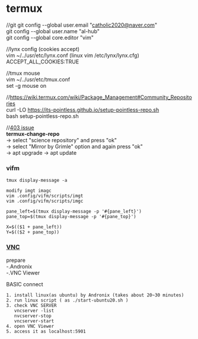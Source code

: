 # termux

//git
git config --global user.email "catholic2020@naver.com"  
git config --global user.name "al-hub"  
git config --global core.editor "vim"  

//lynx config (cookies accept)  
vim ~/../usr/etc/lynx.conf (linux vim /etc/lynx/lynx.cfg)  
ACCEPT_ALL_COOKIES:TRUE  

//tmux mouse  
vim ~/../usr/etc/tmux.conf  
set -g mouse on  

//https://wiki.termux.com/wiki/Package_Management#Community_Repositories  
curl -LO https://its-pointless.github.io/setup-pointless-repo.sh  
bash setup-pointless-repo.sh  


//[403 issue](https://knowledgeinfinteloop.blogspot.com/2021/09/100-fixed-termux-all-errors-403.html)  
**termux-change-repo**   
→ select "science repository" and press "ok"  
→ select "Mirror by Grimle" option and again press "ok"   
→ apt upgrade  → apt update  

### vifm  
```
tmux display-message -a  

modify imgt imagc  
vim .config/vifm/scripts/imgt  
vim .config/vifm/scripts/imgc  
  
pane_left=$(tmux display-message -p '#{pane_left}')  
pane_top=$(tmux display-message -p '#{pane_top}')  
  
X=$(($1 + pane_left))  
Y=$(($2 + pane_top))  
```


### [VNC](https://m.blog.naver.com/PostView.naver?isHttpsRedirect=true&blogId=einsbon&logNo=222302444210)  
prepare  
-.Andronix  
-.VNC Viewer  

BASIC connect
```
1. install linux(as ubuntu) by Andronix (takes about 20~30 minutes)
2. run linux script ( as ./start-ubuntu20.sh )
3. check VNC SERVER 
   vncserver -list  
   nvcserver-stop  
   vncserver-start  
4. open VNC Viewer
5. access it as localhost:5901
   
```
